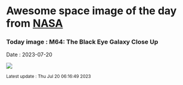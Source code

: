 
# Awesome space image of the day from [NASA](https://api.nasa.gov/)

### Today image : M64: The Black Eye Galaxy Close Up
Date : 2023-07-20

![](https://apod.nasa.gov/apod/image/2307/M64Hubble1024.jpg)

<small>Latest update : Thu Jul 20 06:16:49 2023</small>
        